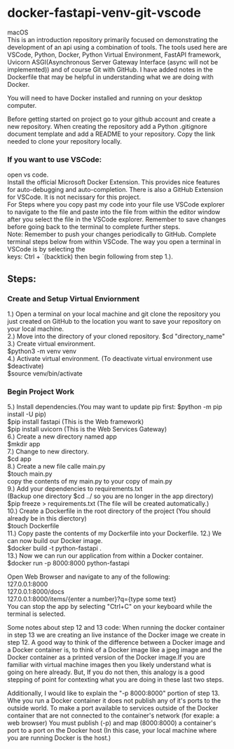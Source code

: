 # docker-fastapi-venv-git-vscode
macOS  
This is an introduction repository primarily focused on demonstrating the development of an api using a combination of tools.  The tools used here are VSCode, Python, Docker, Python Virtual Environment, FastAPI framework, Uvicorn ASGI(Asynchronous Server Gateway Interface (async will not be implemented)) and of course Git with GitHub.
I have added notes in the Dockerfile that may be helpful in understanding what we are doing with Docker.

You will need to have Docker installed and running on your desktop computer.

Before getting started on project go to your github account and create a new repository.  When creating the repository add a Python .gitignore document template and add a README to your repository.  Copy the link needed to clone your repository locally.  

### If you want to use VSCode:  
open vs code.  
Install the official Microsoft Docker Extension.  This provides nice features for auto-debugging and auto-completion.
There is also a GitHub Extension for VSCode. It is not necissary for this project.  
For Steps where you copy past my code into your file use VSCode explorer to navigate to the file and paste into the file from within the editor window after you select the file in the VSCode explorer.  Remember to save changes before going back to the terminal to complete further steps.  
Note: Remember to push your changes periodically to GitHub.
Complete terminal steps below from within VSCode.  The way you open a terminal in VSCode  is by selecting the  
keys: Ctrl + `(backtick) then begin following from step 1.).

## Steps:
### Create and Setup Virtual Enviornment  
1.) Open a terminal on your local machine and git clone the repository you just created on GitHub to the location you want to save your repository on your local machine.  
2.) Move into the directory of your cloned repository. 
$cd "directory_name"  
3.) Create virtual environment.  
$python3 -m venv venv  
4.) Activate virtual environment. (To deactivate virtual environment use $deactivate)  
$source venv/bin/activate
### Begin Project Work
5.) Install dependencies.(You may want to update pip first: $python -m pip install -U pip)  
$pip install fastapi (This is the Web framework)  
$pip install uvicorn (This is the Web Services Gateway)  
6.) Create a new directory named app  
$mkdir app  
7.) Change to new directory.  
$cd app  
8.) Create a new file calle main.py  
$touch main.py  
copy the contents of my main.py to your copy of main.py  
9.) Add your dependencies to requirements.txt  
(Backup one directory $cd ../ so you are no longer in the app directory)  
$pip freeze > requirements.txt (The file will be created automatically.)  
10.) Create a Dockerfile in the root directory of the project (You should already be in this dierctory)  
$touch Dockerfile  
11.) Copy paste the contents of my Dockerfile into your Dockerfile.
12.) We can now build our Docker image.  
$docker build -t python-fastapi .  
13.) Now we can run our application from within a Docker container.
$docker run -p 8000:8000 python-fastapi

Open Web Browser and navigate to any of the following:  
127.0.0.1:8000  
127.0.0.1:8000/docs  
127.0.0.1:8000/items/{enter a number}?q={type some text}  
You can stop the app by selecting "Ctrl+C" on your keyboard while the terminal is selected.

Some notes about step 12 and 13 code: When running the docker container in step 13 we are creating an live instance of the Docker image we create in step 12.  A good way to think of the difference between a Docker image and a Docker container is, to think of a Docker image like a jpeg image and the Docker container as a printed version of the Docker image.If you are familiar with virtual machine images then you likely understand what is going on here already. But, If you do not then, this analogy is a good stepping of point for contexting what you are doing in these last two steps.  

Additionally, I would like to explain the "-p 8000:8000" portion of step 13. Whe you run a Docker container it does not publish any of it's ports to the outside world.  To make a port available to services outside of the Docker container that are not connected to the container's network (for exaple: a web browser) You must publish (-p) and map (8000:8000) a container's port to a port on the Docker host (In this case, your local machine where you are running Docker is the host.) 



